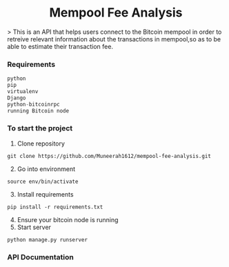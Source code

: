 <h1 align="center">Mempool Fee Analysis </h1>
> This is an API that helps users connect to the Bitcoin mempool in order to retreive relevant information about the transactions in mempool,so as to be able to estimate their transaction fee.
 
 ### Requirements
```python
python
pip
virtualenv
Django
python-bitcoinrpc
running Bitcoin node
```

### To start the project 
1. Clone repository
```shell
git clone https://github.com/Muneerah1612/mempool-fee-analysis.git
```
2. Go into environment
```shell
source env/bin/activate
```
3. Install requirements
```shell
pip install -r requirements.txt
```
4. Ensure your bitcoin node is running
5. Start server
```shell
python manage.py runserver
```
### API Documentation


